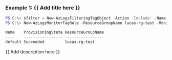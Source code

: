### Example 1: {{ Add title here }}
```powershell
PS C:\> $filter = New-AzLogzFilteringTagObject -Action 'Include' -Name 'Env' -Value "Prod"
PS C:\> New-AzLogzMonitorTagRule -ResourceGroupName lucas-rg-test -MonitorName pwsh-logz04 -LogRuleFilteringTag $filter

Name    ProvisioningState ResourceGroupName
----    ----------------- -----------------
default Succeeded         lucas-rg-test
```

{{ Add description here }}

